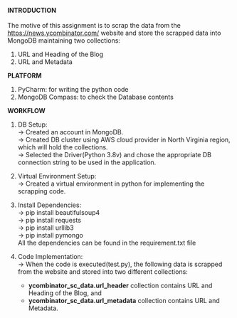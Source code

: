 **INTRODUCTION** <br><br>
The motive of this assignment is to scrap the data from the https://news.ycombinator.com/ website and store the scrapped data into MongoDB maintaining two collections:
  1. URL and Heading of the Blog
  2. URL and Metadata
  
**PLATFORM**
  1. PyCharm: for writing the python code
  2. MongoDB Compass: to check the Database contents
  
**WORKFLOW**
  1. DB Setup: <br>
     -> Created an account in MongoDB.<br>
     -> Created DB cluster using AWS cloud provider in North Virginia region, which will hold the collections.<br>
     -> Selected the Driver(Python 3.8v) and chose the appropriate DB connection string to be used in the application.
  
  2. Virtual Environment Setup: <br>
     -> Created a virtual environment in python for implementing the scrapping code.
        
  3. Install Dependencies:<br>
     -> pip install beautifulsoup4 <br>
     -> pip install requests <br>
     -> pip install urllib3 <br>
     -> pip install pymongo <br>
     All the dependencies can be found in the requirement.txt file
     
  4. Code Implementation:<br>
     -> When the code is executed(test.py), the following data is scrapped from the website and stored into two different collections:<br>
        + **ycombinator_sc_data.url_header** collection contains URL and Heading of the Blog, and <br>
        + **ycombinator_sc_data.url_metadata** collection contains URL and Metadata.
    
